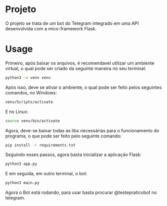# Projeto

O projeto se trata de um bot do Telegram integrado em uma API desenvolvida com a mico-framework Flask.

# Usage

Primeiro, após baixar os arquivos, é recomendavel utilizar um ambiente virtual, o qual pode ser criado da seguinte maneira no seu terminal:

```bash
python3 -m venv venv
```

Após isso, deve se ativar o ambiente, o qual pode ser feito pelos seguintes comandos, no Windows:

```bash
venv/Scripts/activate
```

E no Linux:

```bash
source venv/bin/activate
```

Agora, deve-se baixar todas as libs necessárias para o funcionamento do programa, o que pode ser feito pelo seguinte comando:

```bash
pip install -r requirements.txt
```

Seguindo esses passos, agora basta inicializar a aplicação Flask:

```bash
python3 app.py
```

E em seguida, em outro terminal, o bot:

```bash
python3 main.py
```

Agora o Bot está rodando, para usar basta procurar @testepraticobot no telegram.
